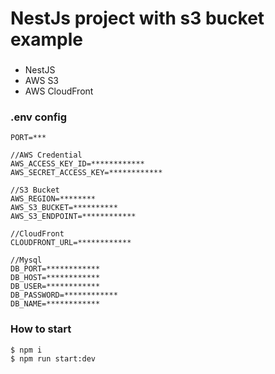 
# NestJs project with s3 bucket example

###
- NestJS
- AWS S3
- AWS CloudFront

### .env config
```.env
PORT=***

//AWS Credential
AWS_ACCESS_KEY_ID=************
AWS_SECRET_ACCESS_KEY=************

//S3 Bucket
AWS_REGION=********
AWS_S3_BUCKET=**********
AWS_S3_ENDPOINT=************

//CloudFront
CLOUDFRONT_URL=************

//Mysql
DB_PORT=************
DB_HOST=************
DB_USER=************
DB_PASSWORD=************
DB_NAME=************
```

### How to start

```npm
$ npm i
$ npm run start:dev
```